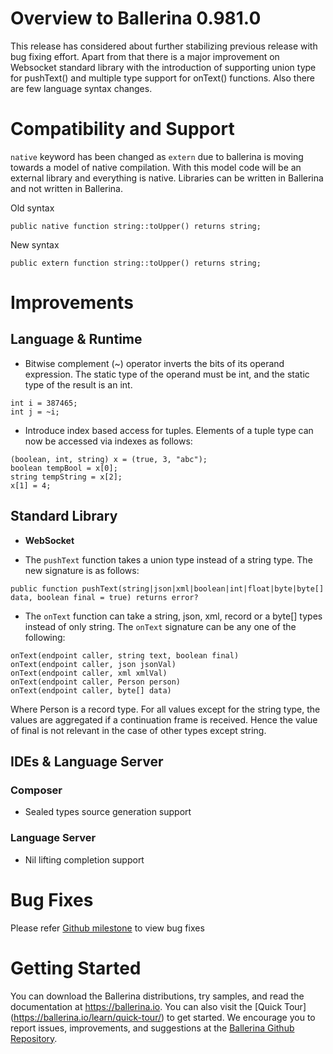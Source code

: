 # Overview to Ballerina 0.981.0

This release has considered about further stabilizing previous release with bug fixing effort. Apart from that there is a major improvement on Websocket standard library with the introduction of supporting union type for pushText() and multiple type support for onText() functions. Also there are few language syntax changes.

# Compatibility and Support

`native` keyword has been changed as `extern` due to ballerina is moving towards a model of native compilation. With this model code will be an external library and everything is native. Libraries can be written in Ballerina and not written in Ballerina.

Old syntax

``` ballerina
public native function string::toUpper() returns string;
```

New syntax

``` ballerina
public extern function string::toUpper() returns string;
```

# Improvements

## Language & Runtime

- Bitwise complement (~) operator inverts the bits of its operand expression. The static type of the operand must be int, and the static type of the result is an int.

```ballerina
int i = 387465;
int j = ~i;
```

- Introduce index based access for tuples. Elements of a tuple type can now be accessed via indexes as follows:

```ballerina
(boolean, int, string) x = (true, 3, "abc");
boolean tempBool = x[0];
string tempString = x[2];
x[1] = 4;
```

## Standard Library

- **WebSocket**

- The `pushText` function takes a union type instead of a string  type. The new signature is as follows: 

``` ballerina
public function pushText(string|json|xml|boolean|int|float|byte|byte[] data, boolean final = true) returns error? 
```

- The `onText` function can take a string, json, xml, record or a byte[] types instead of only string. The `onText` signature can be any one of the following:

``` ballerina
onText(endpoint caller, string text, boolean final)
onText(endpoint caller, json jsonVal)
onText(endpoint caller, xml xmlVal)
onText(endpoint caller, Person person)
onText(endpoint caller, byte[] data)
```

Where Person is a record type.
For all values except for the string type, the values are aggregated if a continuation frame is received. Hence the value of final is not relevant in the case of other types except string.

## IDEs & Language Server

### Composer

- Sealed types source generation support

### Language Server

- Nil lifting completion support

# Bug Fixes

Please refer [Github milestone](https://github.com/ballerina-platform/ballerina-lang/issues?q=is%3Aissue+milestone%3A0.981.0+is%3Aclosed+label%3AType%2FBug) to view bug fixes

# Getting Started

You can download the Ballerina distributions, try samples, and read the documentation at https://ballerina.io. You can also visit the [Quick Tour] (https://ballerina.io/learn/quick-tour/) to get started. We encourage you to report issues, improvements, and suggestions at the [Ballerina Github Repository](https://github.com/ballerina-platform/ballerina-lang).